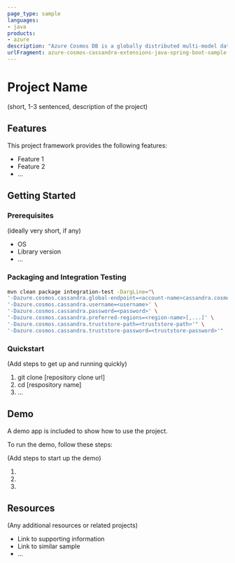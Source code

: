 ```yaml
---
page_type: sample
languages:
- java
products:
- azure
description: "Azure Cosmos DB is a globally distributed multi-model database. One of the supported APIs is the Cassandra API. This sample shows how to use Spring Data for Apache Cassandra with Azure Cosmos DB awareness features."
urlFragment: azure-cosmos-cassandra-extensions-java-spring-boot-sample-v4
---
```


# Project Name

(short, 1-3 sentenced, description of the project)

## Features

This project framework provides the following features:

* Feature 1
* Feature 2
* ...

## Getting Started

### Prerequisites

(ideally very short, if any)

- OS
- Library version
- ...

### Packaging and Integration Testing

```bash
mvn clean package integration-test -DargLine="\
'-Dazure.cosmos.cassandra.global-endpoint=<account-name>cassandra.cosmos.azure.com:10350' \
'-Dazure.cosmos.cassandra.username=<username>' \
'-Dazure.cosmos.cassandra.password=<password>' \
'-Dazure.cosmos.cassandra.preferred-regions=<region-name>[,...]' \
'-Dazure.cosmos.cassandra.truststore-path=<truststore-path>'" \
'-Dazure.cosmos.cassandra.truststore-password=<truststore-password>'"
```

### Quickstart
(Add steps to get up and running quickly)

1. git clone [repository clone url]
2. cd [respository name]
3. ...


## Demo

A demo app is included to show how to use the project.

To run the demo, follow these steps:

(Add steps to start up the demo)

1.
2.
3.

## Resources

(Any additional resources or related projects)

- Link to supporting information
- Link to similar sample
- ...
